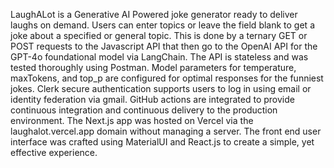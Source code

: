 LaughALot is a Generative AI Powered joke generator ready to deliver laughs on demand. Users can enter topics or leave the field blank to get a joke about a specified or general topic. This is done by a ternary GET or POST requests to the Javascript API that then go to the OpenAI API for the GPT-4o foundational model via LangChain. The API is stateless and was tested thoroughly using Postman. Model parameters for temperature, maxTokens, and top_p are configured for optimal responses for the funniest jokes. Clerk secure authentication supports users to log in using email or identity federation via gmail. GitHub actions are integrated to provide continuous integration and continuous delivery to the production environment. The Next.js app was hosted on Vercel via the laughalot.vercel.app domain without managing a server. The front end user interface was crafted using MaterialUI and React.js to create a simple, yet effective experience.

